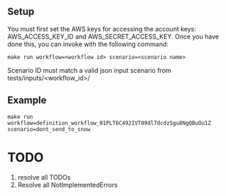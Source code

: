 ## Setup

You must first set the AWS keys for accessing the account keys: AWS_ACCESS_KEY_ID and AWS_SECRET_ACCESS_KEY. Once you have done this, you can invoke with the following command:

`make run workflow=<workflow id> scenario=<scenario name>`

Scenario ID must match a valid json input scenario from tests/inputs/<workflow_id>/

## Example

`make run workflow=definition_workflow_01PLT6C492IVT09dl7dcdzSgu8NgQBuOu1Z scenario=dont_send_to_snow`

# TODO

1) resolve all TODOs
2) Resolve all NotImplementedErrors